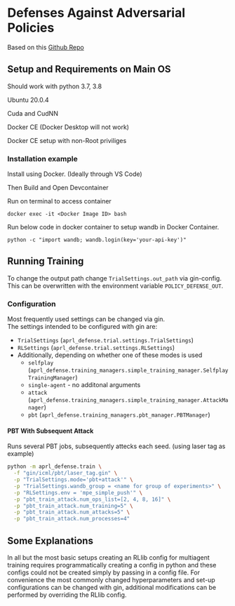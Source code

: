 # Defenses Against Adversarial Policies
Based on this [Github Repo](https://github.com/HumanCompatibleAI/reducing-exploitability/tree/icml)
## Setup and Requirements on Main OS

Should work with python 3.7, 3.8

Ubuntu 20.0.4

Cuda and CudNN

Docker CE (Docker Desktop will not work)

Docker CE setup with non-Root priviliges

### Installation example

Install using Docker. (Ideally through VS Code)

Then Build and Open Devcontainer


Run on terminal to access container
```
docker exec -it <Docker Image ID> bash

```



Run below code in docker container to setup wandb in Docker Container.

```
python -c "import wandb; wandb.login(key='your-api-key')"

```


## Running Training

To change the output path change `TrialSettings.out_path` via gin-config.
This can be overwritten with the environment variable `POLICY_DEFENSE_OUT`.

### Configuration

Most frequently used settings can be changed via gin.  
The settings intended to be configured with gin are:
- `TrialSettings` (`aprl_defense.trial.settings.TrialSettings`)
- `RLSettings` (`aprl_defense.trial.settings.RLSettings`)
- Additionally, depending on whether one of these modes is used
    - `selfplay` (`aprl_defense.training_managers.simple_training_manager.SelfplayTrainingManager`)
    - `single-agent` - no additonal arguments
    - `attack` (`aprl_defense.training_managers.simple_training_manager.AttackManager`)
    - `pbt` (`aprl_defense.training_managers.pbt_manager.PBTManager`)


#### PBT With Subsequent Attack

Runs several PBT jobs, subsequently attecks each seed. (using laser tag as example)

```bash
python -m aprl_defense.train \
  -f "gin/icml/pbt/laser_tag.gin" \
  -p "TrialSettings.mode='pbt+attack'" \
  -p "TrialSettings.wandb_group = <name for group of experiments>" \
  -p "RLSettings.env = 'mpe_simple_push'" \
  -p "pbt_train_attack.num_ops_list=[2, 4, 8, 16]" \
  -p "pbt_train_attack.num_training=5" \
  -p "pbt_train_attack.num_attacks=5" \
  -p "pbt_train_attack.num_processes=4"
```


## Some Explanations

In all but the most basic setups creating an RLlib config for multiagent training requires programmatically creating a config in python and
these configs could not be created simply by passing in a config file.
For convenience the most commonly changed hyperparameters and set-up configurations can be changed with gin, additional modifications can be
performed by overriding the RLlib config.
